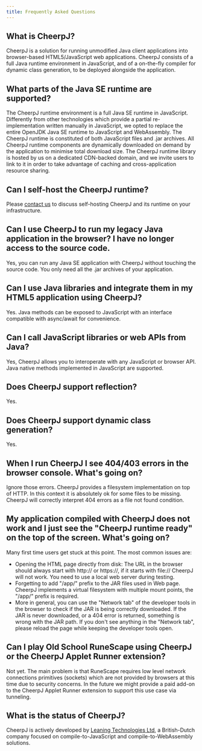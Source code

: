 ```yaml
---
title: Frequently Asked Questions
---
```


## What is CheerpJ?

CheerpJ is a solution for running unmodified Java client applications into browser-based HTML5/JavaScript web applications. CheerpJ consists of a full Java runtime environment in JavaScript, and of a on-the-fly compiler for dynamic class generation, to be deployed alongside the application.

## What parts of the Java SE runtime are supported?

The CheerpJ runtime environment is a full Java SE runtime in JavaScript. Differently from other technologies which provide a partial re-implementation written manually in JavaScript, we opted to replace the entire OpenJDK Java SE runtime to JavaScript and WebAssembly. The CheerpJ runtime is constituted of both JavaScript files and .jar archives. All CheerpJ runtime components are dynamically downloaded on demand by the application to minimise total download size. The CheerpJ runtime library is hosted by us on a dedicated CDN-backed domain, and we invite users to link to it in order to take advantage of caching and cross-application resource sharing.

## Can I self-host the CheerpJ runtime?

Please [contact us](https://cheerpj.com/contact/) to discuss self-hosting CheerpJ and its runtime on your infrastructure.

## Can I use CheerpJ to run my legacy Java application in the browser? I have no longer access to the source code.

Yes, you can run any Java SE application with CheerpJ without touching the source code. You only need all the .jar archives of your application.

## Can I use Java libraries and integrate them in my HTML5 application using CheerpJ?

Yes. Java methods can be exposed to JavaScript with an interface compatible with async/await for convenience.

## Can I call JavaScript libraries or web APIs from Java?

Yes, CheerpJ allows you to interoperate with any JavaScript or browser API. Java native methods implemented in JavaScript are supported.

## Does CheerpJ support reflection?

Yes.

## Does CheerpJ support dynamic class generation?

Yes.

## When I run CheerpJ I see 404/403 errors in the browser console. What's going on?

Ignore those errors. CheerpJ provides a filesystem implementation on top of HTTP. In this context it is absolutely ok for some files to be missing. CheerpJ will correctly interpret 404 errors as a file not found condition.

## My application compiled with CheerpJ does not work and I just see the "CheerpJ runtime ready" on the top of the screen. What's going on?

Many first time users get stuck at this point. The most common issues are:

- Opening the HTML page directly from disk: The URL in the browser should always start with http:// or https://, if it starts with file:// CheerpJ will not work. You need to use a local web server during testing.
- Forgetting to add "/app/" prefix to the JAR files used in Web page. CheerpJ implements a virtual filesystem with multiple mount points, the "/app/" prefix is required.
- More in general, you can use the "Network tab" of the developer tools in the browser to check if the JAR is being correctly downloaded. If the JAR is never downloaded, or a 404 error is returned, something is wrong with the JAR path. If you don't see anything in the "Network tab", please reload the page while keeping the developer tools open.

## Can I play Old School RuneScape using CheerpJ or the CheerpJ Applet Runner extension?

Not yet. The main problem is that RuneScape requires low level network connections primitives (sockets) which are not provided by browsers at this time due to security concerns. In the future we might provide a paid add-on to the CheerpJ Applet Runner extension to support this use case via tunneling.

## What is the status of CheerpJ?

CheerpJ is actively developed by [Leaning Technologies Ltd](https://leaningtech.com), a British-Dutch company focused on compile-to-JavaScript and compile-to-WebAssembly solutions.
